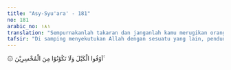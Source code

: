 ```yaml
---
title: "Asy-Syu'ara' - 181"
no: 181
arabic_no: ١٨١
translation: "Sempurnakanlah takaran dan janganlah kamu merugikan orang lain."
tafsir: "Di samping menyekutukan Allah dengan sesuatu yang lain, penduduk Madyan juga berbuat dosa dan melakukan kejahatan lain, di antaranya:\n\n1. Mengurangi timbangan dan takaran pada waktu menjual dan minta dilebihkan pada waktu membeli.\n\n2. Menurunkan harga barang-barang agar mereka dapat membeli barang-barang itu dengan harga yang amat rendah.\n\n3. Membuat onar dan kerusakan di bumi.\n\nAyat ini menerangkan bahwa Syuaib menyeru kaumnya untuk menghentikan kejahatan yang biasa mereka lakukan. Mereka diseru untuk menyempurnakan takaran dan timbangan baik di waktu menjual maupun membeli. Mengurangi atau melebihkan takaran dan timbangan adalah perbuatan yang merugikan orang lain. Hal itu berarti membuat kerusakan di bumi. Syuaib mengingatkan kaumnya bahwa harta yang halal lebih baik bagi mereka, karena mereka adalah orang-orang yang berpenghidupan baik. Allah berfirman:\n\nSisa (yang halal) dari Allah adalah lebih baik bagimu jika kamu orang yang beriman. Dan aku bukanlah seorang penjaga atas dirimu.\" (Hud/11: 86).\n\nYang dimaksud dengan sisa keuntungan dari Allah (baqiyyatullah) ialah keuntungan yang halal dalam perdagangan sesudah menyempurnakan takaran dan timbangan.\n\nSyuaib mengingatkan bahwa perbuatan jahat yang mereka lakukan itu bertentangan dengan ketentuan yang ditetapkan Allah bagi semua makhluk-Nya. Oleh karena itu, mereka diminta untuk menghentikan perbuatan itu, dan takut kepada azab Allah yang akan ditimpakan kepada orang-orang yang berbuat kejahatan. Dialah yang menciptakan segala yang ada, termasuk mereka. Diciptakan-Nya dari tidak ada kepada ada untuk mengadakan kemaslahatan di bumi. Allah pernah menciptakan orang-orang yang mempunyai kekuatan dan kemampuan yang lebih kuat dan besar dari mereka, serta mempunyai harta dan kekayaan yang lebih banyak, seperti kaum Hud yang pernah mereka katakan sebagai kaum yang lebih kuat dan perkasa dari mereka. Karena kezaliman dan kejahatan umat-umat dahulu itu, Allah mengazab dan menimpakan malapetaka yang besar kepada mereka."
---
```


۞ اَوْفُوا الْكَيْلَ وَلَا تَكُوْنُوْا مِنَ الْمُخْسِرِيْنَ ۚ 
